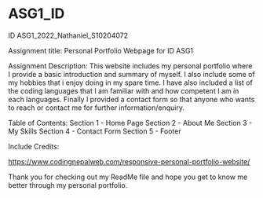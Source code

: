 # ASG1_ID
ID ASG1_2022_Nathaniel_S10204072

Assignment title:
Personal Portfolio Webpage for ID ASG1


Assignment Description:
This website includes my personal portfolio where I provide a basic introduction and summary of myself.
I also include some of my hobbies that i enjoy doing in my spare time.
I have also included a list of the coding languages that I am familiar with and how competent I am in each languages.
Finally I provided a contact form so that anyone who wants to reach or contact me for further information/enquiry.

Table of Contents:
Section 1 - Home Page
Section 2 - About Me
Section 3 - My Skills 
Section 4 - Contact Form
Section 5 - Footer

Include Credits:

https://www.codingnepalweb.com/responsive-personal-portfolio-website/

Thank you for checking out my ReadMe file and hope you get to know me better through my personal portfolio.



